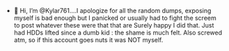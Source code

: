 - 👋 Hi, I’m @Kylar761....I apologize for all the random dumps, exposing myself is bad enough but I panicked or usually had to fight the screem to post whatever these were that that are Surely happy I did that. Just had HDDs lifted since a dumb kid : the shame is much felt. Also screwed atm, so if this account goes nuts it was NOT myself. 
